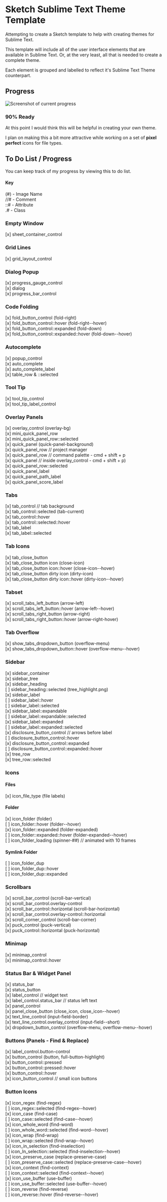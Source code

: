 # Sketch Sublime Text Theme Template

Attempting to create a Sketch template to help with creating themes for Sublime Text.

This template will include all of the user interface elements that are available in Sublime Text. Or, at the very least, all that is needed to create a complete theme.

Each element is grouped and labelled to reflect it's Sublime Text Theme counterpart.

## Progress

![Screenshot of current progress](http://dch.link/dJeU/Image%202015-09-19%20at%2010.08.35%20PM.png)

### 90% Ready

At this point I would think this will be helpful in creating your own theme.

I plan on making this a bit more attractive while working on a set of **pixel perfect** icons for file types.

## To Do List / Progress

You can keep track of my progress by viewing this to do list.

#### Key

(#) - Image Name  
//# - Comment  
::# - Attribute  
.# - Class  

### Empty Window

[x] sheet_container_control  

### Grid Lines

[x] grid_layout_control  

### Dialog Popup

[x] progress_gauge_control  
[x] dialog  
[x] progress_bar_control  

### Code Folding

[x] fold_button_control  (fold-right)  
[x] fold_button_control::hover  (fold-right--hover)  
[x] fold_button_control::expanded  (fold-down)  
[x] fold_button_control::expanded::hover  (fold-down--hover)  

### Autocomplete

[x] popup_control  
[x] auto_complete  
[x] auto_complete_label  
[x] table_row & ::selected  

### Tool Tip

[x] tool_tip_control  
[x] tool_tip_label_control  

### Overlay Panels

[x] overlay_control  (overlay-bg)  
[x] mini_quick_panel_row  
[x] mini_quick_panel_row::selected  
[x] quick_panel  (quick-panel-background)  
[x] quick_panel_row  // project manager  
[x] quick_panel_row  // command palette - cmd + shift + p  
[x] quick_panel  // inside overlay_control - cmd + shift + p)  
[x] quick_panel_row::selected  
[x] quick_panel_label  
[x] quick_panel_path_label  
[x] quick_panel_score_label  

### Tabs

[x] tab_control  // tab background  
[x] tab_control::selected  (tab-current)  
[x] tab_control::hover  
[x] tab_control::selected::hover  
[x] tab_label  
[x] tab_label::selected  

### Tab Icons

[x] tab_close_button  
[x] tab_close_button icon  (close-icon)  
[x] tab_close_button icon::hover  (close-icon--hover)  
[x] tab_close_button dirty icon  (dirty-icon)  
[x] tab_close_button dirty icon::hover  (dirty-icon--hover)  

### Tabset

[x] scroll_tabs_left_button  (arrow-left)  
[x] scroll_tabs_left_button::hover  (arrow-left--hover)  
[x] scroll_tabs_right_button  (arrow-right)  
[x] scroll_tabs_right_button::hover  (arrow-right-hover)  

### Tab Overflow

[x] show_tabs_dropdown_button  (overflow-menu)  
[x] show_tabs_dropdown_button::hover  (overflow-menu--hover)  

### Sidebar

[x] sidebar_container  
[x] sidebar_tree  
[x] sidebar_heading  
[ ] sidebar_heading::selected (tree_highlight.png)  
[x] sidebar_label  
[ ] sidebar_label::hover  
[ ] sidebar_label::selected  
[x] sidebar_label::expandable  
[ ] sidebar_label::expandable::selected  
[x] sidebar_label::expanded  
[ ] sidebar_label::expanded::selected  
[x] disclosure_button_control  // arrows before label  
[ ] disclosure_button_control::hover  
[x] disclosure_button_control::expanded  
[ ] disclosure_button_control::expanded::hover  
[x] tree_row  
[x] tree_row::selected  

### Icons

#### Files

[x] icon_file_type (file labels)  

#### Folder

[x] icon_folder  (folder)  
[ ] icon_folder::hover  (folder--hover)  
[x] icon_folder::expanded  (folder-expanded)  
[ ] icon_folder::expanded::hover  (folder-expanded--hover)  
[ ] icon_folder_loading  (spinner-##)  // animated with 10 frames  

#### Symlink Folder

[ ] icon_folder_dup  
[ ] icon_folder_dup::hover  
[ ] icon_folder_dup::expanded  

### Scrollbars

[x] scroll_bar_control  (scroll-bar-vertical)  
[x] scroll_bar_control.overlay-control  
[x] scroll_bar_control::horizontal  (scroll-bar-horizontal)  
[x] scroll_bar_control.overlay-control::horizontal  
[x] scroll_corner_control  (scroll-bar-corner)  
[x] puck_control  (puck-vertical)  
[x] puck_control::horizontal  (puck-horizontal)  

### Minimap

[x] minimap_control  
[x] minimap_control::hover  

### Status Bar & Widget Panel

[x] status_bar  
[x] status_button  
[x] label_control  // widget text  
[x] label_control.status_bar  // status left text  
[x] panel_control  
[x] panel_close_button  (close_icon, close_icon--hover)  
[x] text_line_control  (input-field-border)  
[x] text_line_control.overlay_control  (input-field--short)  
[x] dropdown_button_control  (overflow-menu, overflow-menu--hover)  

### Buttons (Panels - Find & Replace)

[x] label_control.button-control  
[x] button_control  (button, full-button-highlight)  
[x] button_control::pressed  
[x] button_control::pressed::hover  
[x] button_control::hover  
[x] icon_button_control  // small icon buttons  

### Button Icons

[x] icon_regex  (find-regex)  
[ ] icon_regex::selected  (find-regex--hover)  
[x] icon_case  (find-case)  
[ ] icon_case::selected  (find-case--hover)  
[x] icon_whole_word  (find-word)  
[ ] icon_whole_word::selected  (find-word--hover)  
[x] icon_wrap  (find-wrap)  
[ ] icon_wrap::selected  (find-wrap--hover)  
[x] icon_in_selection  (find-inselection)  
[ ] icon_In_selection::selected  (find-inselection--hover)  
[x] icon_preserve_case  (replace-preserve-case)  
[ ] icon_preserve_case::selected  (replace-preserve-case--hover)  
[x] icon_context  (find-context)  
[ ] icon_context::selected  (find-context--hover)  
[x] icon_use_buffer  (use-buffer)  
[ ] icon_use_buffer::selected  (use-buffer--hover)  
[ ] icon_reverse  (find-reverse)  
[ ] icon_reverse::hover  (find-reverse--hover)  